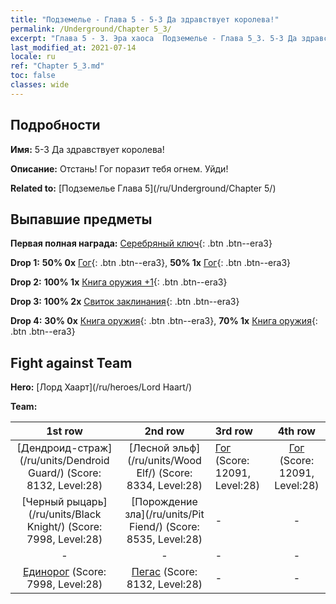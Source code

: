 ```yaml
---
title: "Подземелье - Глава 5 - 5-3 Да здравствует королева!"
permalink: /Underground/Chapter 5_3/
excerpt: "Глава 5 - 3. Эра хаоса  Подземелье - Глава 5_3. 5-3 Да здравствует королева!"
last_modified_at: 2021-07-14
locale: ru
ref: "Chapter 5_3.md"
toc: false
classes: wide
---
```


## Подробности

 **Имя:** 5-3 Да здравствует королева!

 **Описание:** Отстань! Гог поразит тебя огнем. Уйди!

 **Related to:** [Подземелье Глава 5](/ru/Underground/Chapter 5/)

## Выпавшие предметы

 **Первая полная награда:** [Серебряный ключ](/ItemsRU/con_693/){: .btn .btn--era3}

 **Drop 1:** **50% 0x** [Гог](/ItemsRU/unt_227/){: .btn .btn--era3}, **50% 1x** [Гог](/ItemsRU/unt_227/){: .btn .btn--era3}

 **Drop 2:** **100% 1x** [Книга оружия +1](/ItemsRU/mat_25/){: .btn .btn--era3}

 **Drop 3:** **100% 2x** [Свиток заклинания](/ItemsRU/con_694/){: .btn .btn--era3}

 **Drop 4:** **30% 0x** [Книга оружия](/ItemsRU/mat_18/){: .btn .btn--era3}, **70% 1x** [Книга оружия](/ItemsRU/mat_18/){: .btn .btn--era3}


## Fight against Team
 **Hero:** [Лорд Хаарт](/ru/heroes/Lord Haart/)

 **Team:**


  | 1st row | 2nd row | 3rd row | 4th row |
  |:----:|:----:|:----|:----:|
  | [Дендроид-страж](/ru/units/Dendroid Guard/) (Score: 8132, Level:28)  | [Лесной эльф](/ru/units/Wood Elf/) (Score: 8334, Level:28)  | [Гог](/ru/units/Gog/) (Score: 12091, Level:28)  | [Гог](/ru/units/Gog/) (Score: 12091, Level:28)  |
  | [Черный рыцарь](/ru/units/Black Knight/) (Score: 7998, Level:28)  | [Порождение зла](/ru/units/Pit Fiend/) (Score: 8535, Level:28)  | - | - |
  | - | - | - | - |
  | [Единорог](/ru/units/Unicorn/) (Score: 7998, Level:28)  | [Пегас](/ru/units/Pegasus/) (Score: 8132, Level:28)  | - | - |


